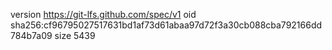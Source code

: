 version https://git-lfs.github.com/spec/v1
oid sha256:cf96795027517631bd1af73d61abaa97d72f3a30cb088cba792166dd784b7a09
size 5439
